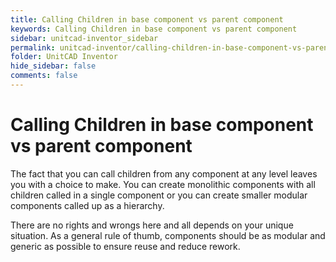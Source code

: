```yaml
---
title: Calling Children in base component vs parent component
keywords: Calling Children in base component vs parent component
sidebar: unitcad-inventor_sidebar
permalink: unitcad-inventor/calling-children-in-base-component-vs-parent-component.html
folder: UnitCAD Inventor
hide_sidebar: false
comments: false
---
```


# Calling Children in base component vs parent component



The fact that you can call children from any component at any level leaves you with a choice to make. You can create monolithic components with all children called in a single component or you can create smaller modular components called up as a hierarchy.

There are no rights and wrongs here and all depends on your unique situation.  As a general rule of thumb, components should be as modular and generic as possible to ensure reuse and reduce rework.
